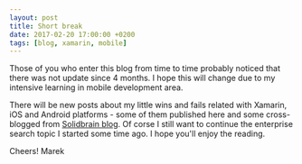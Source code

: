 ```yaml
---
layout: post
title: Short break
date: 2017-02-20 17:00:00 +0200
tags: [blog, xamarin, mobile]
---
```


Those of you who enter this blog from time to time probably noticed that there was not update since 4 months. I hope this will change due to my intensive learning in mobile development area. 

There will be new posts about my little wins and fails related with Xamarin, iOS and Android platforms - some of them published here and some cross-blogged from [Solidbrain blog](https://solidbrain.com/blog/). Of corse I still want to continue the enterprise search topic I started some time ago. I hope you'll enjoy the reading.

Cheers! 
Marek